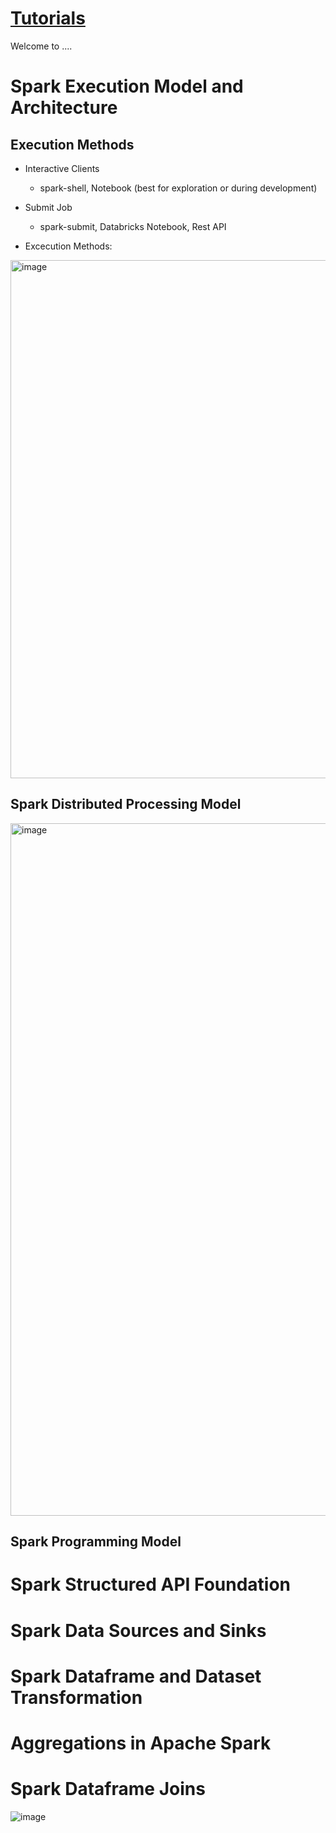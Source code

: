 # [Tutorials](https://github.com/al-de20/DateEngineeringTutorials/)
Welcome to ....

# Spark Execution Model and Architecture
## Execution Methods
* Interactive Clients
  * spark-shell, Notebook (best for exploration or during development)  
* Submit Job
  * spark-submit, Databricks Notebook, Rest API
  
* Excecution Methods:
<img width="829" alt="image" src="https://user-images.githubusercontent.com/110751151/193713263-5d2dc233-735d-47b0-9548-ba116413dd92.png">

## Spark Distributed Processing Model

<img width="1108" alt="image" src="https://user-images.githubusercontent.com/110751151/193714744-ddb64ea5-f823-454e-8125-7f6313c2c8b7.png">





## Spark Programming Model
# Spark Structured API Foundation
# Spark Data Sources and Sinks
# Spark Dataframe and Dataset Transformation
# Aggregations in Apache Spark
# Spark Dataframe Joins
![image](https://user-images.githubusercontent.com/110751151/193691655-acd03105-1618-4bab-b9b9-0e857854994c.png)
